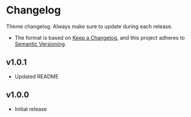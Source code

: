 # Changelog
Theme changelog. Always make sure to update during each release.

- The format is based on [Keep a Changelog](https://keepachangelog.com/en/1.0.0/), and this project adheres to [Semantic Versioning](https://semver.org/spec/v2.0.0.html).

## v1.0.1
- Updated README

## v1.0.0
- Initial release